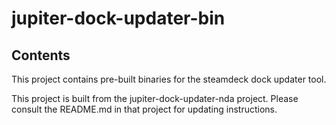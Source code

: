 # jupiter-dock-updater-bin

## Contents

This project contains pre-built binaries for the steamdeck dock updater tool.

This project is built from the jupiter-dock-updater-nda project. Please consult
the README.md in that project for updating instructions.
